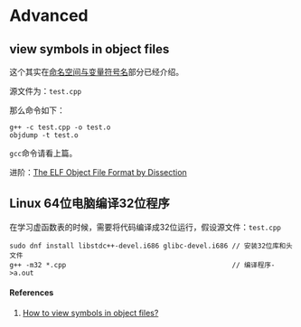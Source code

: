 # Advanced

## view symbols in object files

这个其实在[命名空间与变量符号名]()部分已经介绍。

源文件为：`test.cpp`

那么命令如下：

```
g++ -c test.cpp -o test.o
objdump -t test.o
```

`gcc`命令请看上篇。

进阶：[The ELF Object File Format by Dissection](http://www.linuxjournal.com/article/1060)

## Linux 64位电脑编译32位程序

在学习虚函数表的时候，需要将代码编译成32位运行，假设源文件：`test.cpp`

```
sudo dnf install libstdc++-devel.i686 glibc-devel.i686 // 安装32位库和头文件
g++ -m32 *.cpp                                         // 编译程序->a.out
```

#### References

1. [How to view symbols in object files?](http://stackoverflow.com/questions/3880924/how-to-view-symbols-in-object-files)